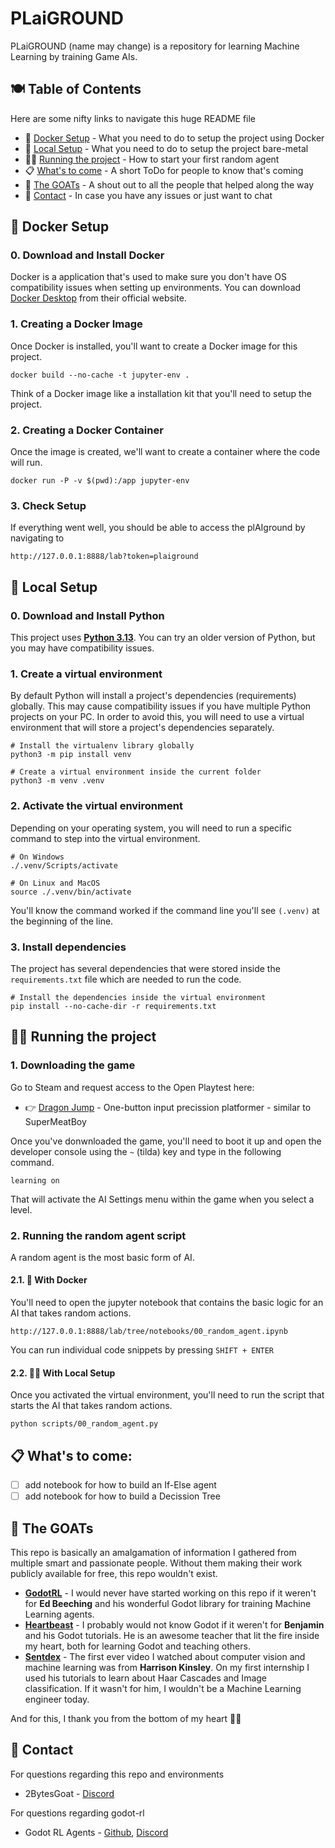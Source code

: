 # PLaiGROUND

PLaiGROUND (name may change) is a repository for learning Machine Learning by training Game AIs. 

## 🍽️ Table of Contents

Here are some nifty links to navigate this huge README file

- 🐋 [Docker Setup](#-docker-setup) - What you need to do to setup the project using Docker
- 👷 [Local Setup](#-local-setup) - What you need to do to setup the project bare-metal
- 🏃‍➡️ [Running the project](#️-running-the-project) - How to start your first random agent
- 📋 [What's to come](#-whats-to-come) - A short ToDo for people to know that's coming
- 🐐 [The GOATs](#-the-goats) - A shout out to all the people that helped along the way
- 🤙 [Contact](#-contact) - In case you have any issues or just want to chat


## 🐋 Docker Setup
### 0. Download and Install Docker
Docker is a application that's used to make sure you don't have OS compatibility issues when setting up environments. You can download [Docker Desktop](https://www.docker.com/) from their official website.

### 1. Creating a Docker Image
Once Docker is installed, you'll want to create a Docker image for this project.
```shell
docker build --no-cache -t jupyter-env .
```
Think of a Docker image like a installation kit that you'll need to setup the project.

### 2. Creating a Docker Container
Once the image is created, we'll want to create a container where the code will run.
```shell
docker run -P -v $(pwd):/app jupyter-env
```

### 3. Check Setup
If everything went well, you should be able to access the plAIground by navigating to
```
http://127.0.0.1:8888/lab?token=plaiground
```


## 👷 Local Setup
### 0. Download and Install Python
This project uses **[Python 3.13](https://www.python.org/downloads/release/python-3131/)**. You can try an older version of Python, but you may have compatibility issues.

### 1. Create a virtual environment 

By default Python will install a project's dependencies (requirements) globally. This may cause compatibility issues if you have multiple Python projects on your PC. In order to avoid this, you will need to use a virtual environment that will store a project's dependencies separately.
```
# Install the virtualenv library globally
python3 -m pip install venv

# Create a virtual environment inside the current folder
python3 -m venv .venv
```

### 2. Activate the virtual environment

Depending on your operating system, you will need to run a specific command to step into the virtual environment.
```
# On Windows
./.venv/Scripts/activate

# On Linux and MacOS
source ./.venv/bin/activate
```
You'll know the command worked if the command line you'll see `(.venv)` at the beginning of the line.

### 3. Install dependencies

The project has several dependencies that were stored inside the `requirements.txt` file which are needed to run the code.

```
# Install the dependencies inside the virtual environment
pip install --no-cache-dir -r requirements.txt
```

## 🏃‍➡️ Running the project

### 1. Downloading the game
Go to Steam and request access to the Open Playtest here:
* 👉 [Dragon Jump](https://store.steampowered.com/app/2471710/Dragon_Jump/) - One-button input precission platformer - similar to SuperMeatBoy

Once you've donwnloaded the game, you'll need to boot it up and open the developer console using the `~` (tilda) key and type in the following command.
```
learning on
```
That will activate the AI Settings menu within the game when you select a level.

### 2. Running the random agent script
A random agent is the most basic form of AI. 

#### 2.1. 🐋 With Docker
You'll need to open the jupyter notebook that contains the basic logic for an AI that takes random actions.
```
http://127.0.0.1:8888/lab/tree/notebooks/00_random_agent.ipynb
```
You can run individual code snippets by pressing `SHIFT + ENTER`

#### 2.2. 👷‍♂️ With Local Setup
Once you activated the virtual environment, you'll need to run the script that starts the AI that takes random actions.
```
python scripts/00_random_agent.py
```


## 📋 What's to come:

- [ ] add notebook for how to build an If-Else agent
- [ ] add notebook for how to build a Decission Tree

## 🐐 The GOATs

This repo is basically an amalgamation of information I gathered from multiple smart and passionate people. Without them making their work publicly available for free, this repo wouldn't exist.

* **[GodotRL](https://github.com/edbeeching/godot_rl_agents)** - I would never have started working on this repo if it weren't for **Ed Beeching** and his wonderful Godot library for training Machine Learning agents.
* **[Heartbeast](https://www.youtube.com/@uheartbeast)** - I probably would not know Godot if it weren't for **Benjamin** and his Godot tutorials. He is an awesome teacher that lit the fire inside my heart, both for learning Godot and teaching others.
* **[Sentdex](https://www.youtube.com/@sentdex)** - The first ever video I watched about computer vision and machine learning was from **Harrison Kinsley**. On my first internship I used his tutorials to learn about Haar Cascades and Image classification. If it wasn't for him, I wouldn't be a Machine Learning engineer today.

And for this, I thank you from the bottom of my heart 🙇‍♂️

## 🤙 Contact

For questions regarding this repo and environments 
* 2BytesGoat - [Discord](https://discord.gg/FsKQPupcVs)

For questions regarding godot-rl
* Godot RL Agents - [Github](https://github.com/edbeeching/godot_rl_agents), [Discord](https://discord.gg/HMMD2J8SxY)

